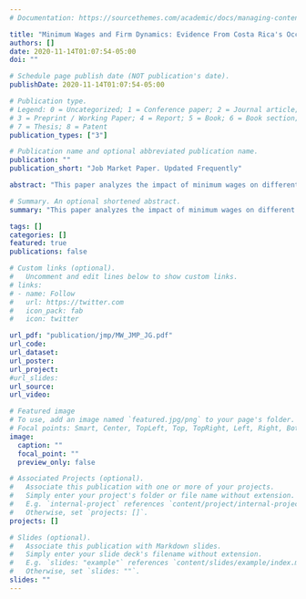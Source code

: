 ```yaml
---
# Documentation: https://sourcethemes.com/academic/docs/managing-content/

title: "Minimum Wages and Firm Dynamics: Evidence From Costa Rica's Occupation-Based System"
authors: []
date: 2020-11-14T01:07:54-05:00
doi: ""

# Schedule page publish date (NOT publication's date).
publishDate: 2020-11-14T01:07:54-05:00

# Publication type.
# Legend: 0 = Uncategorized; 1 = Conference paper; 2 = Journal article;
# 3 = Preprint / Working Paper; 4 = Report; 5 = Book; 6 = Book section;
# 7 = Thesis; 8 = Patent
publication_types: ["3"]

# Publication name and optional abbreviated publication name.
publication: ""
publication_short: "Job Market Paper. Updated Frequently"

abstract: "This paper analyzes the impact of minimum wages on different margins of firm dynamics, using Costa Rica's occupation-specific minimum wage setting. To this purpose, I assemble rich administrative data covering the universe of workers and firms in the 2006-2017 period to construct firm-level exposure measures to the minimum wage policy, and estimate the impact of differential exposure to the minimum wage on firm outcomes at several year horizons. The analysis yields two important results: First, minimum wages induce firms to increase their labor shares, but with a negative and longstanding impact on their profitability. The positive effect on the labor shares moderates as firms reduce their employment levels and expand their capital stocks. Second, raising minimum wages increases firm exit and lowers firm entry, with an estimated adverse effect on employment of 0.8 percent due to the missing entrants associated with the policy."

# Summary. An optional shortened abstract.
summary: "This paper analyzes the impact of minimum wages on different margins of firm dynamics, using Costa Rica's occupation-specific minimum wage setting. To this purpose, I assemble rich administrative data covering the universe of workers and firms in the 2006-2017 period to construct firm-level exposure measures to the minimum wage policy, and estimate the impact of differential exposure to the minimum wage on firm outcomes at several year horizons. The analysis yields two important results: First, minimum wages induce firms to increase their labor shares, but with a negative and longstanding impact on their profitability. The positive effect on the labor shares moderates as firms reduce their employment levels and expand their capital stocks. Second, raising minimum wages increases firm exit and lowers firm entry, with an estimated adverse effect on employment of 0.8 percent due to the missing entrants associated with the policy."

tags: []
categories: []
featured: true
publications: false

# Custom links (optional).
#   Uncomment and edit lines below to show custom links.
# links:
# - name: Follow
#   url: https://twitter.com
#   icon_pack: fab
#   icon: twitter

url_pdf: "publication/jmp/MW_JMP_JG.pdf"
url_code:
url_dataset:
url_poster:
url_project:
#url_slides:
url_source:
url_video:

# Featured image
# To use, add an image named `featured.jpg/png` to your page's folder.
# Focal points: Smart, Center, TopLeft, Top, TopRight, Left, Right, BottomLeft, Bottom, BottomRight.
image:
  caption: ""
  focal_point: ""
  preview_only: false

# Associated Projects (optional).
#   Associate this publication with one or more of your projects.
#   Simply enter your project's folder or file name without extension.
#   E.g. `internal-project` references `content/project/internal-project/index.md`.
#   Otherwise, set `projects: []`.
projects: []

# Slides (optional).
#   Associate this publication with Markdown slides.
#   Simply enter your slide deck's filename without extension.
#   E.g. `slides: "example"` references `content/slides/example/index.md`.
#   Otherwise, set `slides: ""`.
slides: ""
---
```

